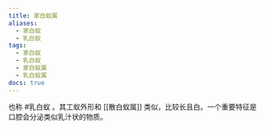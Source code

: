 ```yaml
---
title: 家白蚁属
aliases:
  - 家白蚁
  - 乳白蚁
tags:
  - 家白蚁
  - 乳白蚁
  - 家白蚁属
  - 乳白蚁属
docs: true
---
```

也称 #乳白蚁  。其工蚁外形和 [[散白蚁属]] 类似，比较长且白。一个重要特征是口腔会分泌类似乳汁状的物质。